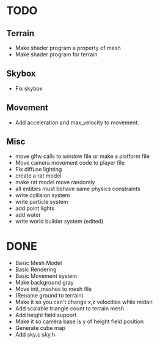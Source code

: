 # TODO

## Terrain

- Make shader program a property of mesh
- Make shader program for terrain

## Skybox

- Fix skybox

## Movement

- Add acceleration and max_velocity to movement.

## Misc

- move glfw calls to window file or make a platform file
- Move camera movement code to player file
- Fix diffuse lighting
- create a rat model
- make rat model move randomly
- all entities must behave same physics constraints
- write collision system
- write particle system
- add point lights
- add water
- write world builder system (edited) 

# DONE

- Basic Mesh Model
- Basic Rendering
- Basic Movement system
- Make background gray
- Move init_meshes to mesh file
- (Rename ground to terrain)
- Make it so you can't change x,z velocities while midair.
- Add scalable triangle count to terrain mesh
- Add height field support
- Make it so camera base is y of height field position
- Generate cube map
- Add sky.c sky.h
